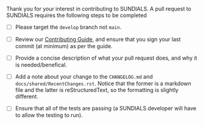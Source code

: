 
Thank you for your interest in contributing to SUNDIALS. A pull request to SUNDIALS requires the following steps to be completed

- [ ] Please target the `develop` branch not `main`.
- [ ] Review our [Contributing Guide](https://github.com/LLNL/sundials/blob/main/CONTRIBUTING.md), and ensure that you sign your last commit (at minimum) as per the guide.
- [ ] Provide a concise description of what your pull request does, and why it is needed/benefical.
- [ ] Add a note about your change to the `CHANGELOG.md` and `docs/shared/RecentChanges.rst`. Notice that the former is a markdown file and the latter is reStructuredText, so the formatting is slightly different.
- [ ] Ensure that all of the tests are passing (a SUNDIALS developer will have to allow the testing to run).

